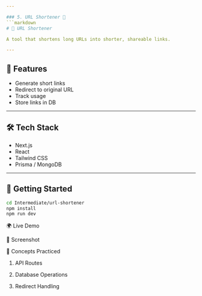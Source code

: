 ```yaml
---

### 5. URL Shortener 🔗
```markdown
# 🔗 URL Shortener

A tool that shortens long URLs into shorter, shareable links.

---
```


## 📖 Features

- Generate short links
- Redirect to original URL
- Track usage
- Store links in DB

---

## 🛠️ Tech Stack

- Next.js
- React
- Tailwind CSS
- Prisma / MongoDB

---

## 🚀 Getting Started

```bash
cd Intermediate/url-shortener
npm install
npm run dev
```

🌍 Live Demo

📸 Screenshot

🎯 Concepts Practiced

1. API Routes

2. Database Operations

3. Redirect Handling
